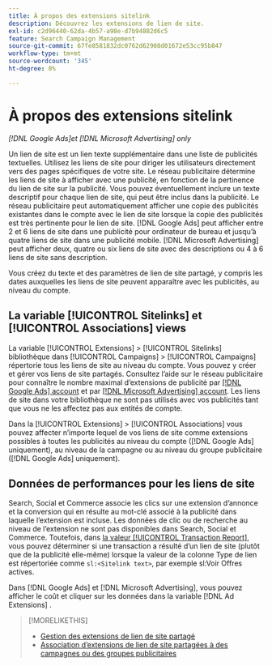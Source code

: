 ```yaml
---
title: À propos des extensions sitelink
description: Découvrez les extensions de lien de site.
exl-id: c2d96440-62da-4b57-a98e-d7b94882d6c5
feature: Search Campaign Management
source-git-commit: 67fe8581832dc0762d62908d01672e53cc95b847
workflow-type: tm+mt
source-wordcount: '345'
ht-degree: 0%

---
```


# À propos des extensions sitelink

*[!DNL Google Ads]et [!DNL Microsoft Advertising] only*

Un lien de site est un lien texte supplémentaire dans une liste de publicités textuelles. Utilisez les liens de site pour diriger les utilisateurs directement vers des pages spécifiques de votre site. Le réseau publicitaire détermine les liens de site à afficher avec une publicité, en fonction de la pertinence du lien de site sur la publicité. Vous pouvez éventuellement inclure un texte descriptif pour chaque lien de site, qui peut être inclus dans la publicité. Le réseau publicitaire peut automatiquement afficher une copie des publicités existantes dans le compte avec le lien de site lorsque la copie des publicités est très pertinente pour le lien de site. [!DNL Google Ads] peut afficher entre 2 et 6 liens de site dans une publicité pour ordinateur de bureau et jusqu’à quatre liens de site dans une publicité mobile. [!DNL Microsoft Advertising] peut afficher deux, quatre ou six liens de site avec des descriptions ou 4 à 6 liens de site sans description.

Vous créez du texte et des paramètres de lien de site partagé, y compris les dates auxquelles les liens de site peuvent apparaître avec les publicités, au niveau du compte.

## La variable [!UICONTROL Sitelinks] et [!UICONTROL Associations] views

La variable [!UICONTROL Extensions] > [!UICONTROL Sitelinks] bibliothèque dans [!UICONTROL Campaigns] > [!UICONTROL Campaigns] répertorie tous les liens de site au niveau du compte. Vous pouvez y créer et gérer vos liens de site partagés. Consultez l’aide sur le réseau publicitaire pour connaître le nombre maximal d’extensions de publicité par [[!DNL Google Ads] account](https://support.google.com/google-ads/answer/6372658) et par [[!DNL Microsoft Advertising] account](https://help.ads.microsoft.com/#apex/3/en/52001). Les liens de site dans votre bibliothèque ne sont pas utilisés avec vos publicités tant que vous ne les affectez pas aux entités de compte.

Dans la [!UICONTROL Extensions] > [!UICONTROL Associations] vous pouvez affecter n’importe lequel de vos liens de site comme extensions possibles à toutes les publicités au niveau du compte ([!DNL Google Ads] uniquement), au niveau de la campagne ou au niveau du groupe publicitaire ([!DNL Google Ads] uniquement).

## Données de performances pour les liens de site

Search, Social et Commerce associe les clics sur une extension d’annonce et la conversion qui en résulte au mot-clé associé à la publicité dans laquelle l’extension est incluse. Les données de clic ou de recherche au niveau de l’extension ne sont pas disponibles dans Search, Social et Commerce. Toutefois, dans [la valeur [!UICONTROL Transaction Report]](/help/search-social-commerce/reports/management/basic-advanced/transaction-report.md), vous pouvez déterminer si une transaction a résulté d’un lien de site (plutôt que de la publicité elle-même) lorsque la valeur de la colonne Type de lien est répertoriée comme `sl:<Sitelink text>`, par exemple sl:Voir Offres actives.

Dans [!DNL Google Ads] et [!DNL Microsoft Advertising], vous pouvez afficher le coût et cliquer sur les données dans la variable [!DNL Ad Extensions] .

>[!MORELIKETHIS]
>
>* [Gestion des extensions de lien de site partagé](sitelink-extension-manage.md)
>* [Association d’extensions de lien de site partagées à des campagnes ou des groupes publicitaires](sitelink-extension-associate.md)
